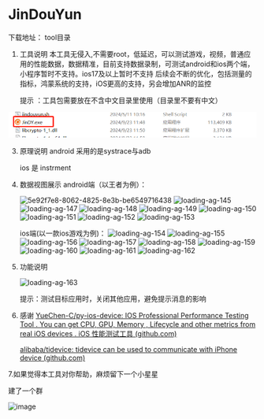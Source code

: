 # JinDouYun


下载地址：
tool目录



1. 工具说明
   本工具无侵入,不需要root，低延迟，可以测试游戏，视频，普通应用的性能数据，数据精准，目前支持数据录制，可测试android和ios两个端，小程序暂时不支持。ios17及以上暂时不支持
 后续会不断的优化，包括测量的指标，鸿蒙系统的支持，iOS更高的支持，另会增加ANR的监控
   
   

   提示 ：工具包需要放在不含中文目录里使用（目录里不要有中文）

![d271ae5e-c85b-48d6-82aa-0a6c7f409e29](https://github.com/QiangZL95/JinDouYun/blob/main/images/d271ae5e-c85b-48d6-82aa-0a6c7f409e29.png)



3. 原理说明
   android 采用的是systrace与adb


   ios 是 instrment

5. 数据视图展示
   android端（以王者为例）：
   
   

   ![5e92f7e8-8062-4825-8e3b-be6549716438](https://i-blog.csdnimg.cn/direct/dbefaa900d5e4f8d89b6b806cbcf2fd1.png)
   ![loading-ag-145](https://i-blog.csdnimg.cn/direct/55dcecb8f4b243888852d33ef05123cc.png)
   ![loading-ag-147](https://i-blog.csdnimg.cn/direct/f28f8ca6457f4408bdae5f4f59556db2.png)
   ![loading-ag-148](https://i-blog.csdnimg.cn/direct/de5cf589ffe14a4298d596afbe840d2c.png)
   ![loading-ag-149](https://i-blog.csdnimg.cn/direct/9768f66e665a4368884f2adce2132d12.png)
   ![loading-ag-150](https://i-blog.csdnimg.cn/direct/2c2427f8b7d74825ad226edded02ed32.png)
   ![loading-ag-151](https://i-blog.csdnimg.cn/direct/56b7ccef8d5b4975b448784b14824b23.png)
   ![loading-ag-152](https://i-blog.csdnimg.cn/direct/49c88eb426f540809b8ee63e9f4b0e4c.png)
   ![loading-ag-153](https://i-blog.csdnimg.cn/direct/c7031e149dcf44d48a27b7a34c3957c6.png)
 


   ios端(以一款ios游戏为例)：
   ![loading-ag-154](https://i-blog.csdnimg.cn/direct/99edcec4027d48ef9710e7f1b92d0986.png)
   ![loading-ag-155](https://i-blog.csdnimg.cn/direct/78fd69263398436db8f03832776bc533.png)
   ![loading-ag-156](https://i-blog.csdnimg.cn/direct/600dd3db88e74bffb930e68d8fb4a667.png)
   ![loading-ag-157](https://i-blog.csdnimg.cn/direct/beb8a43187014bfb9ef095d985505a02.png)
   ![loading-ag-158](https://i-blog.csdnimg.cn/direct/b35a61b7fbea4e64a167e0e24ce28e33.png)
   ![loading-ag-159](https://i-blog.csdnimg.cn/direct/968e128a891644f08a6d792f2688858a.png)
   ![loading-ag-160](https://i-blog.csdnimg.cn/direct/aad902bce0a74bf3be2b97689b0b1454.png)
   ![loading-ag-161](https://i-blog.csdnimg.cn/direct/c5393322916d4a77bc0ec63f6bc7e117.png)
   ![loading-ag-162](https://i-blog.csdnimg.cn/direct/0e13da99fedc44f3a08fab0577a6ab69.png)
   



4. 功能说明
  
    ![loading-ag-163](https://i-blog.csdnimg.cn/direct/ee8003358911462cbb0aaf0209637351.png)
   
   

   提示：测试目标应用时，关闭其他应用，避免提示消息的影响



6. 感谢
   [YueChen-C/py-ios-device: IOS Professional Performance Testing Tool . You can get CPU, GPU, Memory , Lifecycle and other metrics from real iOS devices . iOS 性能测试工具 (github.com)](https://github.com/YueChen-C/py-ios-device)


   [alibaba/tidevice: tidevice can be used to communicate with iPhone device (github.com)](https://github.com/alibaba/tidevice)



7.如果觉得本工具对你帮助，麻烦留下一个小星星

建了一个群





![image](https://github.com/user-attachments/assets/18bbc034-58bf-40ec-8458-f6e7e31628c2)

